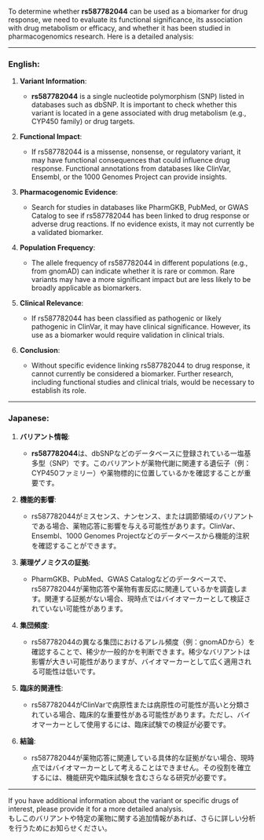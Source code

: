 To determine whether **rs587782044** can be used as a biomarker for drug response, we need to evaluate its functional significance, its association with drug metabolism or efficacy, and whether it has been studied in pharmacogenomics research. Here is a detailed analysis:

---

### English:
1. **Variant Information**:
   - **rs587782044** is a single nucleotide polymorphism (SNP) listed in databases such as dbSNP. It is important to check whether this variant is located in a gene associated with drug metabolism (e.g., CYP450 family) or drug targets.

2. **Functional Impact**:
   - If rs587782044 is a missense, nonsense, or regulatory variant, it may have functional consequences that could influence drug response. Functional annotations from databases like ClinVar, Ensembl, or the 1000 Genomes Project can provide insights.

3. **Pharmacogenomic Evidence**:
   - Search for studies in databases like PharmGKB, PubMed, or GWAS Catalog to see if rs587782044 has been linked to drug response or adverse drug reactions. If no evidence exists, it may not currently be a validated biomarker.

4. **Population Frequency**:
   - The allele frequency of rs587782044 in different populations (e.g., from gnomAD) can indicate whether it is rare or common. Rare variants may have a more significant impact but are less likely to be broadly applicable as biomarkers.

5. **Clinical Relevance**:
   - If rs587782044 has been classified as pathogenic or likely pathogenic in ClinVar, it may have clinical significance. However, its use as a biomarker would require validation in clinical trials.

6. **Conclusion**:
   - Without specific evidence linking rs587782044 to drug response, it cannot currently be considered a biomarker. Further research, including functional studies and clinical trials, would be necessary to establish its role.

---

### Japanese:
1. **バリアント情報**:
   - **rs587782044**は、dbSNPなどのデータベースに登録されている一塩基多型（SNP）です。このバリアントが薬物代謝に関連する遺伝子（例：CYP450ファミリー）や薬物標的に位置しているかを確認することが重要です。

2. **機能的影響**:
   - rs587782044がミスセンス、ナンセンス、または調節領域のバリアントである場合、薬物応答に影響を与える可能性があります。ClinVar、Ensembl、1000 Genomes Projectなどのデータベースから機能的注釈を確認することができます。

3. **薬理ゲノミクスの証拠**:
   - PharmGKB、PubMed、GWAS Catalogなどのデータベースで、rs587782044が薬物応答や薬物有害反応に関連しているかを調査します。関連する証拠がない場合、現時点ではバイオマーカーとして検証されていない可能性があります。

4. **集団頻度**:
   - rs587782044の異なる集団におけるアレル頻度（例：gnomADから）を確認することで、稀少か一般的かを判断できます。稀少なバリアントは影響が大きい可能性がありますが、バイオマーカーとして広く適用される可能性は低いです。

5. **臨床的関連性**:
   - rs587782044がClinVarで病原性または病原性の可能性が高いと分類されている場合、臨床的な重要性がある可能性があります。ただし、バイオマーカーとして使用するには、臨床試験での検証が必要です。

6. **結論**:
   - rs587782044が薬物応答に関連している具体的な証拠がない場合、現時点ではバイオマーカーとして考えることはできません。その役割を確立するには、機能研究や臨床試験を含むさらなる研究が必要です。

---

If you have additional information about the variant or specific drugs of interest, please provide it for a more detailed analysis.  
もしこのバリアントや特定の薬物に関する追加情報があれば、さらに詳しい分析を行うためにお知らせください。